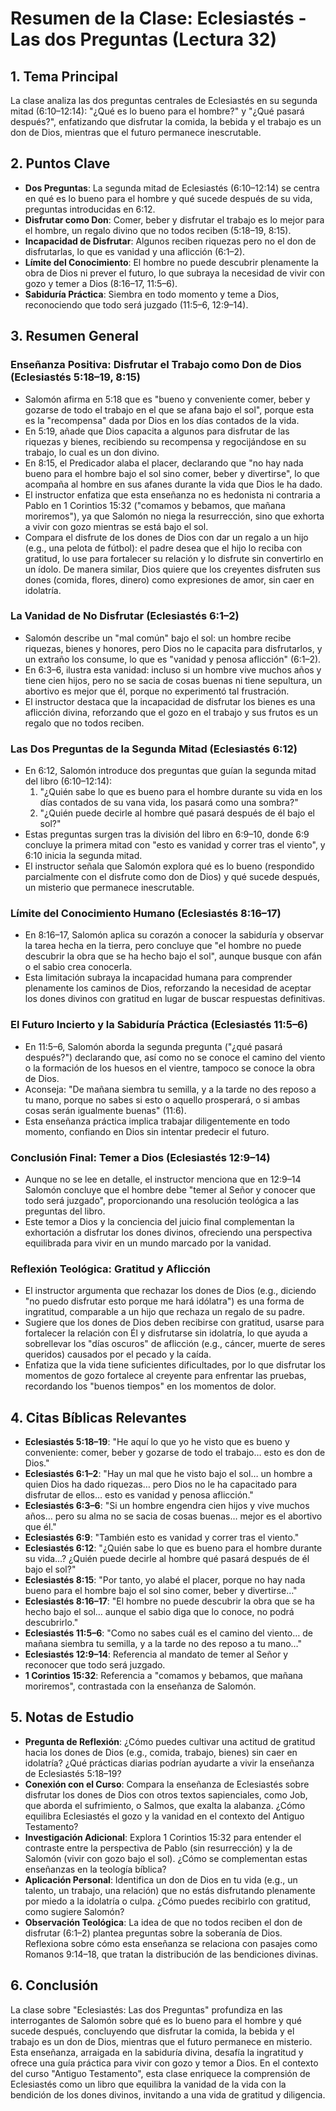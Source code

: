 # Resumen de la Clase: Eclesiastés - Las dos Preguntas (Lectura 32)

## 1. Tema Principal

La clase analiza las dos preguntas centrales de Eclesiastés en su segunda mitad (6:10–12:14): "¿Qué es lo bueno para el hombre?" y "¿Qué pasará después?", enfatizando que disfrutar la comida, la bebida y el trabajo es un don de Dios, mientras que el futuro permanece inescrutable.

## 2. Puntos Clave

- **Dos Preguntas**: La segunda mitad de Eclesiastés (6:10–12:14) se centra en qué es lo bueno para el hombre y qué sucede después de su vida, preguntas introducidas en 6:12.
- **Disfrutar como Don**: Comer, beber y disfrutar el trabajo es lo mejor para el hombre, un regalo divino que no todos reciben (5:18–19, 8:15).
- **Incapacidad de Disfrutar**: Algunos reciben riquezas pero no el don de disfrutarlas, lo que es vanidad y una aflicción (6:1–2).
- **Límite del Conocimiento**: El hombre no puede descubrir plenamente la obra de Dios ni prever el futuro, lo que subraya la necesidad de vivir con gozo y temer a Dios (8:16–17, 11:5–6).
- **Sabiduría Práctica**: Siembra en todo momento y teme a Dios, reconociendo que todo será juzgado (11:5–6, 12:9–14).

## 3. Resumen General

### Enseñanza Positiva: Disfrutar el Trabajo como Don de Dios (Eclesiastés 5:18–19, 8:15)

- Salomón afirma en 5:18 que es "bueno y conveniente comer, beber y gozarse de todo el trabajo en el que se afana bajo el sol", porque esta es la "recompensa" dada por Dios en los días contados de la vida.
- En 5:19, añade que Dios capacita a algunos para disfrutar de las riquezas y bienes, recibiendo su recompensa y regocijándose en su trabajo, lo cual es un don divino.
- En 8:15, el Predicador alaba el placer, declarando que "no hay nada bueno para el hombre bajo el sol sino comer, beber y divertirse", lo que acompaña al hombre en sus afanes durante la vida que Dios le ha dado.
- El instructor enfatiza que esta enseñanza no es hedonista ni contraria a Pablo en 1 Corintios 15:32 ("comamos y bebamos, que mañana moriremos"), ya que Salomón no niega la resurrección, sino que exhorta a vivir con gozo mientras se está bajo el sol.
- Compara el disfrute de los dones de Dios con dar un regalo a un hijo (e.g., una pelota de fútbol): el padre desea que el hijo lo reciba con gratitud, lo use para fortalecer su relación y lo disfrute sin convertirlo en un ídolo. De manera similar, Dios quiere que los creyentes disfruten sus dones (comida, flores, dinero) como expresiones de amor, sin caer en idolatría.

### La Vanidad de No Disfrutar (Eclesiastés 6:1–2)

- Salomón describe un "mal común" bajo el sol: un hombre recibe riquezas, bienes y honores, pero Dios no le capacita para disfrutarlos, y un extraño los consume, lo que es "vanidad y penosa aflicción" (6:1–2).
- En 6:3–6, ilustra esta vanidad: incluso si un hombre vive muchos años y tiene cien hijos, pero no se sacia de cosas buenas ni tiene sepultura, un abortivo es mejor que él, porque no experimentó tal frustración.
- El instructor destaca que la incapacidad de disfrutar los bienes es una aflicción divina, reforzando que el gozo en el trabajo y sus frutos es un regalo que no todos reciben.

### Las Dos Preguntas de la Segunda Mitad (Eclesiastés 6:12)

- En 6:12, Salomón introduce dos preguntas que guían la segunda mitad del libro (6:10–12:14):
  1. "¿Quién sabe lo que es bueno para el hombre durante su vida en los días contados de su vana vida, los pasará como una sombra?"
  2. "¿Quién puede decirle al hombre qué pasará después de él bajo el sol?"
- Estas preguntas surgen tras la división del libro en 6:9–10, donde 6:9 concluye la primera mitad con "esto es vanidad y correr tras el viento", y 6:10 inicia la segunda mitad.
- El instructor señala que Salomón explora qué es lo bueno (respondido parcialmente con el disfrute como don de Dios) y qué sucede después, un misterio que permanece inescrutable.

### Límite del Conocimiento Humano (Eclesiastés 8:16–17)

- En 8:16–17, Salomón aplica su corazón a conocer la sabiduría y observar la tarea hecha en la tierra, pero concluye que "el hombre no puede descubrir la obra que se ha hecho bajo el sol", aunque busque con afán o el sabio crea conocerla.
- Esta limitación subraya la incapacidad humana para comprender plenamente los caminos de Dios, reforzando la necesidad de aceptar los dones divinos con gratitud en lugar de buscar respuestas definitivas.

### El Futuro Incierto y la Sabiduría Práctica (Eclesiastés 11:5–6)

- En 11:5–6, Salomón aborda la segunda pregunta ("¿qué pasará después?") declarando que, así como no se conoce el camino del viento o la formación de los huesos en el vientre, tampoco se conoce la obra de Dios.
- Aconseja: "De mañana siembra tu semilla, y a la tarde no des reposo a tu mano, porque no sabes si esto o aquello prosperará, o si ambas cosas serán igualmente buenas" (11:6).
- Esta enseñanza práctica implica trabajar diligentemente en todo momento, confiando en Dios sin intentar predecir el futuro.

### Conclusión Final: Temer a Dios (Eclesiastés 12:9–14)

- Aunque no se lee en detalle, el instructor menciona que en 12:9–14 Salomón concluye que el hombre debe "temer al Señor y conocer que todo será juzgado", proporcionando una resolución teológica a las preguntas del libro.
- Este temor a Dios y la conciencia del juicio final complementan la exhortación a disfrutar los dones divinos, ofreciendo una perspectiva equilibrada para vivir en un mundo marcado por la vanidad.

### Reflexión Teológica: Gratitud y Aflicción

- El instructor argumenta que rechazar los dones de Dios (e.g., diciendo "no puedo disfrutar esto porque me hará idólatra") es una forma de ingratitud, comparable a un hijo que rechaza un regalo de su padre.
- Sugiere que los dones de Dios deben recibirse con gratitud, usarse para fortalecer la relación con Él y disfrutarse sin idolatría, lo que ayuda a sobrellevar los "días oscuros" de aflicción (e.g., cáncer, muerte de seres queridos) causados por el pecado y la caída.
- Enfatiza que la vida tiene suficientes dificultades, por lo que disfrutar los momentos de gozo fortalece al creyente para enfrentar las pruebas, recordando los "buenos tiempos" en los momentos de dolor.

## 4. Citas Bíblicas Relevantes

- **Eclesiastés 5:18–19**: "He aquí lo que yo he visto que es bueno y conveniente: comer, beber y gozarse de todo el trabajo… esto es don de Dios."
- **Eclesiastés 6:1–2**: "Hay un mal que he visto bajo el sol… un hombre a quien Dios ha dado riquezas… pero Dios no le ha capacitado para disfrutar de ellos… esto es vanidad y penosa aflicción."
- **Eclesiastés 6:3–6**: "Si un hombre engendra cien hijos y vive muchos años… pero su alma no se sacia de cosas buenas… mejor es el abortivo que él."
- **Eclesiastés 6:9**: "También esto es vanidad y correr tras el viento."
- **Eclesiastés 6:12**: "¿Quién sabe lo que es bueno para el hombre durante su vida…? ¿Quién puede decirle al hombre qué pasará después de él bajo el sol?"
- **Eclesiastés 8:15**: "Por tanto, yo alabé el placer, porque no hay nada bueno para el hombre bajo el sol sino comer, beber y divertirse…"
- **Eclesiastés 8:16–17**: "El hombre no puede descubrir la obra que se ha hecho bajo el sol… aunque el sabio diga que lo conoce, no podrá descubrirlo."
- **Eclesiastés 11:5–6**: "Como no sabes cuál es el camino del viento… de mañana siembra tu semilla, y a la tarde no des reposo a tu mano…"
- **Eclesiastés 12:9–14**: Referencia al mandato de temer al Señor y reconocer que todo será juzgado.
- **1 Corintios 15:32**: Referencia a "comamos y bebamos, que mañana moriremos", contrastada con la enseñanza de Salomón.

## 5. Notas de Estudio

- **Pregunta de Reflexión**: ¿Cómo puedes cultivar una actitud de gratitud hacia los dones de Dios (e.g., comida, trabajo, bienes) sin caer en idolatría? ¿Qué prácticas diarias podrían ayudarte a vivir la enseñanza de Eclesiastés 5:18–19?
- **Conexión con el Curso**: Compara la enseñanza de Eclesiastés sobre disfrutar los dones de Dios con otros textos sapienciales, como Job, que aborda el sufrimiento, o Salmos, que exalta la alabanza. ¿Cómo equilibra Eclesiastés el gozo y la vanidad en el contexto del Antiguo Testamento?
- **Investigación Adicional**: Explora 1 Corintios 15:32 para entender el contraste entre la perspectiva de Pablo (sin resurrección) y la de Salomón (vivir con gozo bajo el sol). ¿Cómo se complementan estas enseñanzas en la teología bíblica?
- **Aplicación Personal**: Identifica un don de Dios en tu vida (e.g., un talento, un trabajo, una relación) que no estás disfrutando plenamente por miedo a la idolatría o culpa. ¿Cómo puedes recibirlo con gratitud, como sugiere Salomón?
- **Observación Teológica**: La idea de que no todos reciben el don de disfrutar (6:1–2) plantea preguntas sobre la soberanía de Dios. Reflexiona sobre cómo esta enseñanza se relaciona con pasajes como Romanos 9:14–18, que tratan la distribución de las bendiciones divinas.

## 6. Conclusión

La clase sobre "Eclesiastés: Las dos Preguntas" profundiza en las interrogantes de Salomón sobre qué es lo bueno para el hombre y qué sucede después, concluyendo que disfrutar la comida, la bebida y el trabajo es un don de Dios, mientras que el futuro permanece en misterio. Esta enseñanza, arraigada en la sabiduría divina, desafía la ingratitud y ofrece una guía práctica para vivir con gozo y temor a Dios. En el contexto del curso "Antiguo Testamento", esta clase enriquece la comprensión de Eclesiastés como un libro que equilibra la vanidad de la vida con la bendición de los dones divinos, invitando a una vida de gratitud y diligencia.